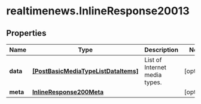# realtimenews.InlineResponse20013

## Properties

Name | Type | Description | Notes
------------ | ------------- | ------------- | -------------
**data** | [**[PostBasicMediaTypeListDataItems]**](PostBasicMediaTypeListDataItems.md) | List of Internet media types. | [optional] 
**meta** | [**InlineResponse200Meta**](InlineResponse200Meta.md) |  | [optional] 



